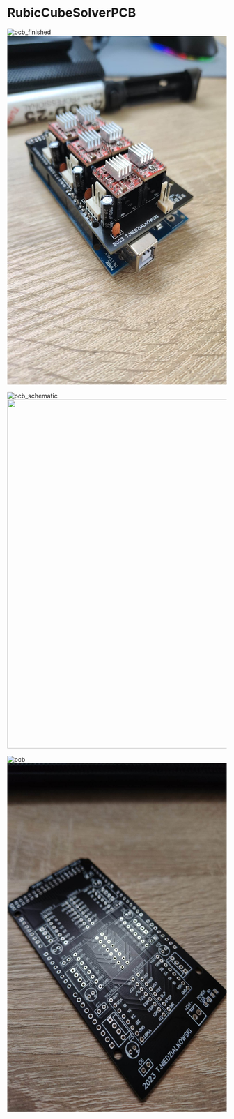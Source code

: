 # RubicCubeSolverPCB

![pcb_finished]("https://github.com/moskitoo/RubicCubeSolverPCB/blob/main/pictures/pcv_finished.jpg")
<img src="https://github.com/moskitoo/RubicCubeSolverPCB/blob/main/pictures/pcv_finished.jpg" width="800" height="800">

![pcb_schematic]("https://github.com/moskitoo/RubicCubeSolverPCB/blob/main/pictures/pcb_schematic.jpg")
<img src="https://github.com/moskitoo/RubicCubeSolverPCB/blob/main/pictures/pcb_schematic.jpg" width="800" height="800">

![pcb]("https://github.com/moskitoo/RubicCubeSolverPCB/blob/main/pictures/pcb.jpg")
<img src="https://github.com/moskitoo/RubicCubeSolverPCB/blob/main/pictures/pcb.jpg" width="800" height="800">
